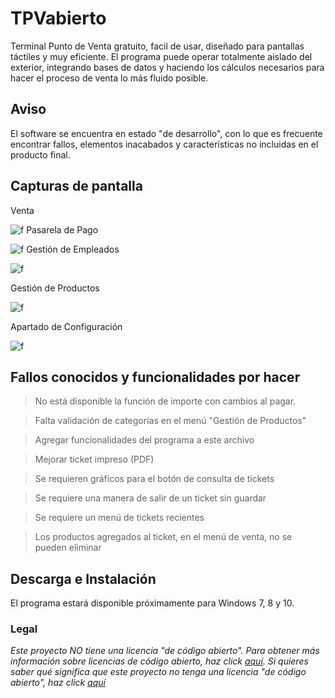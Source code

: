 # TPVabierto

Terminal Punto de Venta gratuito, facil de usar, diseñado para pantallas táctiles y muy eficiente. El programa puede operar totalmente aislado del exterior, integrando bases de datos y haciendo los cálculos necesarios para hacer el proceso de venta lo más fluido posible.
## Aviso
El software se encuentra en estado "de desarrollo", con lo que es frecuente encontrar fallos, elementos inacabados y características no incluidas en el producto final.

## Capturas de pantalla
Venta

![f](https://i.imgur.com/sNXRKkt.png)
Pasarela de Pago

![f](https://i.imgur.com/PInMHWL.png)
Gestión de Empleados

![f](https://i.imgur.com/6O2oG00.png)

Gestión de Productos

![f](https://i.imgur.com/AhMBrQ5.png)

Apartado de Configuración

![f](https://i.imgur.com/sVvC5A2.png)

## Fallos conocidos y funcionalidades por hacer
> No está disponible la función de importe con cambios al pagar.

> Falta validación de categorías en el menú "Gestión de Productos"

> Agregar funcionalidades del programa a este archivo

> Mejorar ticket impreso (PDF)

> Se requieren gráficos para el botón de consulta de tickets

> Se requiere una manera de salir de un ticket sin guardar

> Se requiere un menú de tickets recientes

> Los productos agregados al ticket, en el menú de venta, no se pueden eliminar
## Descarga e Instalación
El programa estará disponible próximamente para Windows 7, 8 y 10.
### Legal
*Este proyecto NO tiene una licencia "de código abierto". Para obtener más información sobre licencias de código abierto, haz click [aquí](https://opensource.org/faq). Si quieres saber qué significa que este proyecto no tenga una licencia "de código abierto", haz click [aquí](https://choosealicense.com/no-permission/)*
